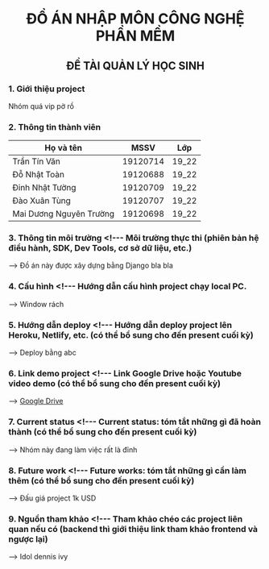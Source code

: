 # <center> ĐỒ ÁN NHẬP MÔN CÔNG NGHỆ PHẦN MỀM </center>

## <center>ĐỀ TÀI QUẢN LÝ HỌC SINH </center>

### 1. Giới thiệu project
Nhóm quá vip pờ rồ

### 2. Thông tin thành viên
| Họ và tên | MSSV | Lớp |
| --- | --- | --- |
| Trần Tín Văn | 19120714 | 19_22 |
| Đỗ Nhật Toàn | 19120688 | 19_22 |
| Đinh Nhật Tường | 19120709 | 19_22 |
| Đào Xuân Tùng | 19120707 | 19_22 |
| Mai Dương Nguyên Trường | 19120698 | 19_22 |

### 3. Thông tin môi trường <!--- Môi trường thực thi (phiên bản hệ điều hành, SDK, Dev Tools, cơ sở dữ liệu, etc.)
-->
Đồ án này được xây dựng bằng Django bla bla

### 4. Cấu hình  <!--- Hướng dẫn cấu hình project chạy local PC.
-->
Window rách

### 5. Hướng dẫn deploy  <!--- Hướng dẫn deploy project lên Heroku, Netlify, etc. (có thể bổ sung cho đến present cuối kỳ)
-->
Deploy bằng abc

### 6. Link demo project <!--- Link Google Drive hoặc Youtube video demo (có thể bổ sung cho đến present cuối kỳ)
-->
[Google Drive](https://drive.google.com/drive/folders/1ibR6lSzFQP0H9uKOjFmbjEPT_IfP_PN-?usp=sharing)

### 7. Current status  <!--- Current status: tóm tắt những gì đã hoàn thành (có thể bổ sung cho đến present cuối kỳ)
-->
Nhóm này đang làm việc rất là đỉnh

### 8. Future work  <!--- Future works: tóm tắt những gì cần làm thêm (có thể bổ sung cho đến present cuối kỳ)
-->
Đấu giá project 1k USD

### 9. Nguồn tham khảo  <!--- Tham khảo chéo các project liên quan nếu có (backend thì giới thiệu link tham khảo frontend và ngược lại)
-->
Idol dennis ivy 

